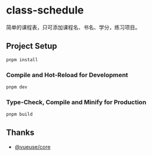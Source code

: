 # class-schedule

简单的课程表，只可添加课程名、书名、学分，练习项目。

## Project Setup

```sh
pnpm install
```

### Compile and Hot-Reload for Development

```sh
pnpm dev
```

### Type-Check, Compile and Minify for Production

```sh
pnpm build
```

## Thanks

- [@vueuse/core](https://www.npmjs.com/package/@vueuse/core)
